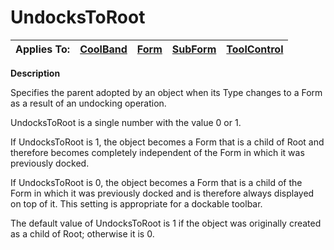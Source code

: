 




<h1 class="heading"><span class="name">UndocksToRoot</span></h1>

| Applies To: | [CoolBand](./coolband.md) | [Form](./form.md) | [SubForm](./subform.md) | [ToolControl](./toolcontrol.md) |
| --- | --- | --- | --- | ---  |


**Description**


Specifies the parent adopted by an object when its Type changes to a Form as a result of an undocking operation.


UndocksToRoot is a single number with the value 0 or 1.


If UndocksToRoot is 1, the object becomes a Form that is a child of Root and therefore becomes completely independent of the Form in which it was previously docked.


If UndocksToRoot is 0, the object becomes a Form that is a child of the Form in which it was previously docked and is therefore always displayed on top of it. This setting is appropriate for a dockable toolbar.


The default value of UndocksToRoot is 1 if the object was originally created as a child of Root; otherwise it is 0.



